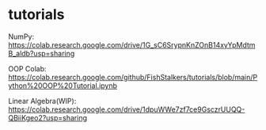 # tutorials

NumPy: https://colab.research.google.com/drive/1G_sC6SrypnKnZOnB14xyYpMdtmB_aldb?usp=sharing

OOP Colab: https://colab.research.google.com/github/FishStalkers/tutorials/blob/main/Python%20OOP%20Tutorial.ipynb

Linear Algebra(WIP): https://colab.research.google.com/drive/1dpuWWe7zf7ce9GsczrUUQQ-QBiiKgeo2?usp=sharing
